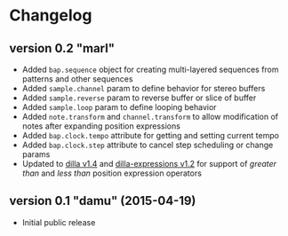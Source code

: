 # Changelog

## version 0.2 "marl"

- Added ```bap.sequence``` object for creating multi-layered sequences from patterns and other sequences
- Added ```sample.channel``` param to define behavior for stereo buffers
- Added ```sample.reverse``` param to reverse buffer or slice of buffer
- Added ```sample.loop``` param to define looping behavior
- Added ```note.transform``` and ```channel.transform``` to allow modification of notes after expanding position expressions
- Added ```bap.clock.tempo``` attribute for getting and setting current tempo
- Added ```bap.clock.step``` attribute to cancel step scheduling or change params
- Updated to [dilla v1.4](https://www.npmjs.com/package/dilla) and [dilla-expressions v1.2](https://www.npmjs.com/package/dilla-expressions) for support of *greater than* and *less than* position expression operators

## version 0.1 "damu" (2015-04-19)

- Initial public release
